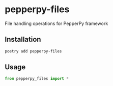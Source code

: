 # pepperpy-files

File handling operations for PepperPy framework

## Installation

```bash
poetry add pepperpy-files
```

## Usage

```python
from pepperpy_files import *
```

